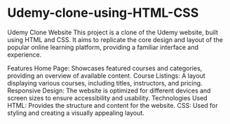 # Udemy-clone-using-HTML-CSS
Udemy Clone Website
This project is a clone of the Udemy website, built using HTML and CSS. It aims to replicate the core design and layout of the popular online learning platform, providing a familiar interface and experience.

Features
Home Page: Showcases featured courses and categories, providing an overview of available content.
Course Listings: A layout displaying various courses, including titles, instructors, and pricing.
Responsive Design: The website is optimized for different devices and screen sizes to ensure accessibility and usability.
Technologies Used
HTML: Provides the structure and content for the website.
CSS: Used for styling and creating a visually appealing layout.
